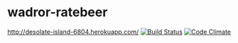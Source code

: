wadror-ratebeer
===============
http://desolate-island-6804.herokuapp.com/
[![Build Status](https://travis-ci.org/atomim/wadror-ratebeer.png)](https://travis-ci.org/atomim/wadror-ratebeer)
[![Code Climate](https://codeclimate.com/github/atomim/wadror-ratebeer.png)](https://codeclimate.com/github/atomim/wadror-ratebeer)
